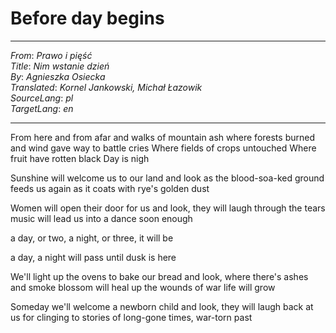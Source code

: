 # Before day begins

---
_From_: _Prawo i pięść_  
_Title_: _Nim wstanie dzień_  
_By_: _Agnieszka Osiecka_  
_Translated_: _Kornel Jankowski, Michał Łazowik_  
_SourceLang_: _pl_  
_TargetLang_: _en_

---

From here and from afar
and walks of mountain ash
where forests burned
and wind gave way to
battle cries
Where fields of crops untouched
Where fruit have rotten black
Day is nigh

Sunshine will welcome us to our land
and look as the blood-soa-ked ground
feeds us again as it coats with rye's
golden dust

Women will open their door for us
and look, they will laugh through the tears
music will lead us into a dance
soon enough

a day, or two, 
a night, or three,
it will be

a day, a night
will pass until
dusk is here

We'll light up the ovens to bake our bread
and look, where there's ashes and smoke
blossom will heal up the wounds of war 
life will grow  

Someday we'll welcome a newborn child
and look, they will laugh back at us
for clinging to stories of long-gone times,
war-torn past 
